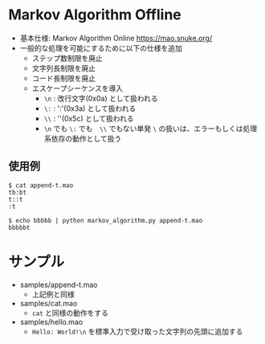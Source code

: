 # Markov Algorithm Offline

- 基本仕様: Markov Algorithm Online https://mao.snuke.org/
- 一般的な処理を可能にするために以下の仕様を追加
  - ステップ数制限を廃止
  - 文字列長制限を廃止
  - コード長制限を廃止
  - エスケープシーケンスを導入
    - `\n` : 改行文字(0x0a) として扱われる
    - `\:` : ':'(0x3a) として扱われる
    - `\\` : '\'(0x5c) として扱われる
    - `\n` でも `\:` でも　`\\` でもない単発 `\` の扱いは、エラーもしくは処理系依存の動作として扱う

## 使用例

``` console
$ cat append-t.mao
tb:bt
t::t
:t

$ echo bbbbb | python markov_algorithm.py append-t.mao
bbbbbt
```

# サンプル
- samples/append-t.mao
  - 上記例と同様
- samples/cat.mao
  - `cat` と同様の動作をする
- samples/hello.mao
  - `Hello: World!\n` を標準入力で受け取った文字列の先頭に追加する
